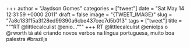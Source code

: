 
+++
author = "Jaydson Gomes"
categories = ["tweet"]
date = "Sat May 14 12:31:59 +0000 2011"
draft = false
image = "{TWEET_IMAGE}"
slug = "7a8c133f15a3f28ed99390a6cbe437cec7d5b013"
tags = ["tweet"]
title = """RT @littlecalculist @enio..."""
+++
RT @littlecalculist @eniolps o @rworth tá até criando novos verbos na língua portuguesa, muito boa palestra #braziljs
